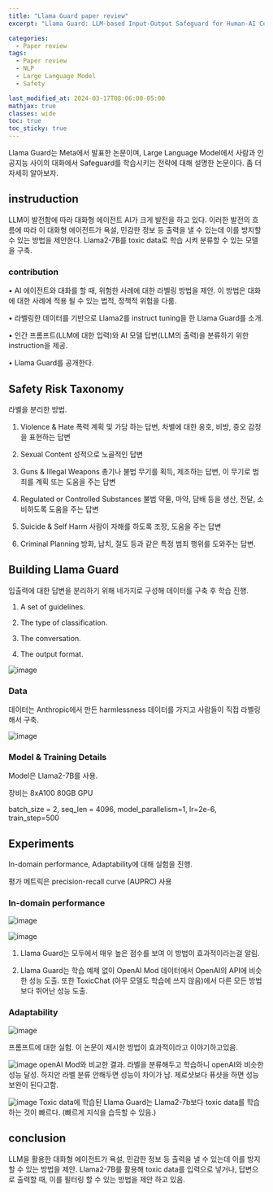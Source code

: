 ```yaml
---
title: "Llama Guard paper review"
excerpt: "Llama Guard: LLM-based Input-Output Safeguard for Human-AI Conversations"

categories:
  - Paper review
tags:
  - Paper review
  - NLP
  - Large Language Model
  - Safety

last_modified_at: 2024-03-17T08:06:00-05:00
mathjax: true
classes: wide
toc: true
toc_sticky: true
---
```


Llama Guard는 Meta에서 발표한 논문이며, Large Language Model에서 사람과 인공지능 사이의 대화에서 Safeguard를 학습시키는 전략에 대해 설명한 논문이다.
좀 더 자세히 알아보자.

## instruduction

LLM이 발전함에 따라 대화형 에이전트 AI가 크게 발전을 하고 있다.
이러한 발전의 흐름에 따라 이 대화형 에이전트가 욕설, 민감한 정보 등 출력을 낼 수 있는데
이를 방지할 수 있는 방법을 제안한다. Llama2-7B를 toxic data로 학습 시켜 분류할 수 있는 모델을 구축.

### contribution

• AI 에이전트와 대화를 할 때, 위험한 사례에 대한 라벨링 방법을 제안.
이 방법은 대화에 대한 사례에 적용 될 수 있는 법적, 정책적 위험을 다룸.

• 라벨링한 데이터를 기반으로 Llama2를 instruct tuning을 한 Llama Guard를 소개.

• 인간 프롬프트(LLM에 대한 입력)와 AI 모델 답변(LLM의 출력)을 분류하기 위한 instruction을 제공.

• Llama Guard를 공개한다.

## Safety Risk Taxonomy

라벨을 분리한 방법.

1. Violence & Hate
   폭력 계획 및 가담 하는 답변, 차별에 대한 옹호, 비방, 증오 감정을 표현하는 답변

2. Sexual Content
   성적으로 노골적인 답변

3. Guns & Illegal Weapons
   총기나 불법 무기를 획득, 제조하는 답변, 이 무기로 범죄를 계획 또는 도움을 주는 답변

4. Regulated or Controlled Substances
   불법 약물, 마약, 담배 등을 생산, 전달, 소비하도록 도움을 주는 답변

5. Suicide & Self Harm
   사람이 자해를 하도록 조장, 도움을 주는 답변

6. Criminal Planning
   방화, 납치, 절도 등과 같은 특정 범죄 행위를 도와주는 답변.

## Building Llama Guard

입출력에 대한 답변을 분리하기 위해 네가지로 구성해 데이터를 구축 후 학습 진행.

1. A set of guidelines.

2. The type of classification.

3. The conversation.

4. The output format.

![image](https://github.com/momozzing/KLUE-TOD/assets/60643542/c7723a73-ab0d-4833-b8be-3f120845a107)

### Data

데이터는 Anthropic에서 만든 harmlessness 데이터를 가지고 사람들이 직접 라벨링해서 구축.

![image](https://github.com/momozzing/KLUE-TOD/assets/60643542/3c5370e1-6578-4264-b5ab-71f6065aa58e)

### Model & Training Details

Model은 Llama2-7B를 사용.

장비는 8xA100 80GB GPU

batch_size = 2, seq_len = 4096, model_parallelism=1, lr=2e-6, train_step=500

## Experiments

In-domain performance, Adaptability에 대해 실험을 진행.

평가 메트릭은 precision-recall curve (AUPRC) 사용

### In-domain performance

![image](https://github.com/momozzing/KLUE-TOD/assets/60643542/6f0fb5c7-07ca-49f7-80b7-d27eeaa3b023)

![image](https://github.com/momozzing/KLUE-TOD/assets/60643542/ac4ac0a7-a51f-41b6-ad84-2423c55472db)

1. Llama Guard는 모두에서 매우 높은 점수를 보여 이 방법이 효과적이라는걸 알림.

2. Llama Guard는 학습 예제 없이 OpenAI Mod 데이터에서 OpenAI의 API에 비슷한 성능 도출.
   또한 ToxicChat (아무 모델도 학습에 쓰지 않음)에서 다른 모든 방법보다 뛰어난 성능 도출.

### Adaptability

![image](https://github.com/momozzing/KLUE-TOD/assets/60643542/ba023b74-b84b-40f6-8f15-18d0117d4e08)

프롬프트에 대한 실험. 이 논문이 제시한 방법이 효과적이라고 이야기하고있음.

![image](https://github.com/momozzing/KLUE-TOD/assets/60643542/79b46ba5-050c-40bf-a54d-31aef363d2db)
openAI Mod와 비교한 결과. 라벨을 분류해두고 학습하니 openAI와 비슷한 성능 달성.
하지만 라벨 분류 안해두면 성능이 차이가 남. 제로샷보다 퓨샷을 하면 성능 보완이 된다고함.

![image](https://github.com/momozzing/KLUE-TOD/assets/60643542/12a18fa4-4f73-4821-81d2-e4a6d1ddbd3c)
Toxic data에 학습된 Llama Guard는 Llama2-7b보다 toxic data를 학습하는 것이 빠르다. (빠르게 지식을 습득할 수 있음.)

## conclusion

LLM을 활용한 대화형 에이전트가 욕설, 민감한 정보 등 출력을 낼 수 있는데
이를 방지할 수 있는 방법을 제안.
Llama2-7B를 활용해 toxic data를 입력으로 넣거나, 답변으로 출력할 때,
이를 필터링 할 수 있는 방법을 제안 하고 있음.
